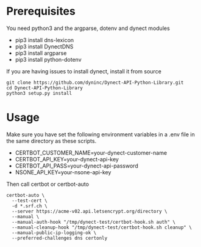 Prerequisites
=============

You need python3 and the argparse, dotenv and dynect modules
- pip3 install dns-lexicon
- pip3 install DynectDNS
- pip3 install argparse
- pip3 install python-dotenv

If you are having issues to install dynect, install it from source

    git clone https://github.com/dyninc/Dynect-API-Python-Library.git
    cd Dynect-API-Python-Library
    python3 setup.py install


Usage
=====

Make sure you have set the following environment variables in a .env file in the same directory as these scripts.
- CERTBOT_CUSTOMER_NAME=your-dynect-customer-name
- CERTBOT_API_KEY=your-dynect-api-key
- CERTBOT_API_PASS=your-dynect-api-password
- NSONE_API_KEY=your-nsone-api-key


Then call certbot or certbot-auto

    certbot-auto \
      --test-cert \
      -d *.srf.ch \
      --server https://acme-v02.api.letsencrypt.org/directory \
      --manual \
      --manual-auth-hook "/tmp/dynect-test/certbot-hook.sh auth" \
      --manual-cleanup-hook "/tmp/dynect-test/certbot-hook.sh cleanup" \
      --manual-public-ip-logging-ok \
      --preferred-challenges dns certonly
